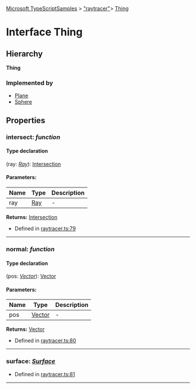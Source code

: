 [Microsoft TypeScriptSamples](../index.md) >  ["raytracer"](../modules/_raytracer_.md)>  [Thing](../interfaces/_raytracer_.thing.md)
# Interface Thing


## Hierarchy
**Thing**




### Implemented by
 
* [Plane](../classes/_raytracer_.plane.md)
* [Sphere](../classes/_raytracer_.sphere.md)
 







## Properties

<a id="intersect"></a>

###  intersect:  *function* 



#### Type declaration



(ray: *[Ray](../interfaces/_raytracer_.ray.md)*): [Intersection](../interfaces/_raytracer_.intersection.md)




#### Parameters:
| Name  | Type                | Description  |
| ------ | ------------------- | ------------ |
| ray  | [Ray](../interfaces/_raytracer_.ray.md) | - |



**Returns:** [Intersection](../interfaces/_raytracer_.intersection.md)















* Defined in [raytracer.ts:79](https://github.com/tgreyuk/typedoc-plugin-markdown/blob/04105dc/samples/src/microsoft/raytracer.ts#L79)






----
<a id="normal"></a>

###  normal:  *function* 



#### Type declaration



(pos: *[Vector](../classes/_raytracer_.vector.md)*): [Vector](../classes/_raytracer_.vector.md)




#### Parameters:
| Name  | Type                | Description  |
| ------ | ------------------- | ------------ |
| pos  | [Vector](../classes/_raytracer_.vector.md) | - |



**Returns:** [Vector](../classes/_raytracer_.vector.md)















* Defined in [raytracer.ts:80](https://github.com/tgreyuk/typedoc-plugin-markdown/blob/04105dc/samples/src/microsoft/raytracer.ts#L80)






----
<a id="surface"></a>

###  surface:  *[Surface](../interfaces/_raytracer_.surface.md)* 







* Defined in [raytracer.ts:81](https://github.com/tgreyuk/typedoc-plugin-markdown/blob/04105dc/samples/src/microsoft/raytracer.ts#L81)






----


